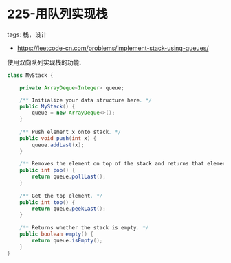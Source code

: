 # 225-用队列实现栈

tags: 栈，设计

- https://leetcode-cn.com/problems/implement-stack-using-queues/

使用双向队列实现栈的功能.


```java
class MyStack {

    private ArrayDeque<Integer> queue;

    /** Initialize your data structure here. */
    public MyStack() {
        queue = new ArrayDeque<>();
    }
    
    /** Push element x onto stack. */
    public void push(int x) {
        queue.addLast(x);
    }
    
    /** Removes the element on top of the stack and returns that element. */
    public int pop() {
        return queue.pollLast();
    }
    
    /** Get the top element. */
    public int top() {
        return queue.peekLast();
    }
    
    /** Returns whether the stack is empty. */
    public boolean empty() {
        return queue.isEmpty();
    }
}
```